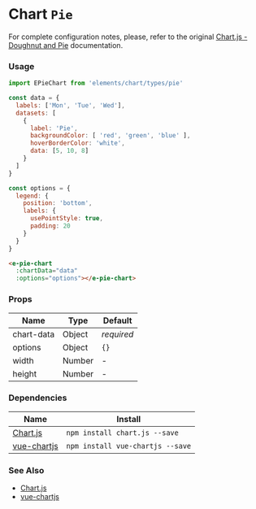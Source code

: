 # Chart `Pie`

For complete configuration notes, please, refer to the original [Chart.js - Doughnut and Pie](http://www.chartjs.org/docs/latest/charts/doughnut.html) documentation.

<!-- STORY -->

### Usage

```javascript
import EPieChart from 'elements/chart/types/pie'

const data = {
  labels: ['Mon', 'Tue', 'Wed'],
  datasets: [
    {
      label: 'Pie',
      backgroundColor: [ 'red', 'green', 'blue' ],
      hoverBorderColor: 'white',
      data: [5, 10, 8]
    }
  ]
}

const options = {
  legend: {
    position: 'bottom',
    labels: {
      usePointStyle: true,
      padding: 20
    }
  }
}
```
```html
<e-pie-chart
  :chartData="data"
  :options="options"></e-pie-chart>
```

### Props

| Name        | Type    | Default    |
|-------------|---------|------------|
| chart-data  | Object  | *required* |
| options     | Object  | `{}`       |
| width       | Number  | -          |
| height      | Number  | -          |

### Dependencies

| Name        | Install    |
|-------------|---------|
| [Chart.js](http://www.chartjs.org/) | `npm install chart.js --save` |
| [vue-chartjs](https://github.com/apertureless/vue-chartjs) | `npm install vue-chartjs --save` |

### See Also
- [Chart.js](http://www.chartjs.org/)
- [vue-chartjs](https://github.com/apertureless/vue-chartjs)

